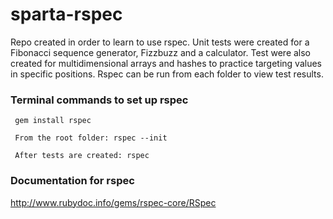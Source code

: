 # sparta-rspec
Repo created in order to learn to use rspec. Unit tests were created for a Fibonacci sequence generator, Fizzbuzz and a calculator. Test were also created for multidimensional arrays and hashes to practice targeting values in specific positions. Rspec can be run from each folder to view test results.

### Terminal commands to set up rspec
` gem install rspec`

` From the root folder: rspec --init`

` After tests are created: rspec`

### Documentation for rspec
http://www.rubydoc.info/gems/rspec-core/RSpec
